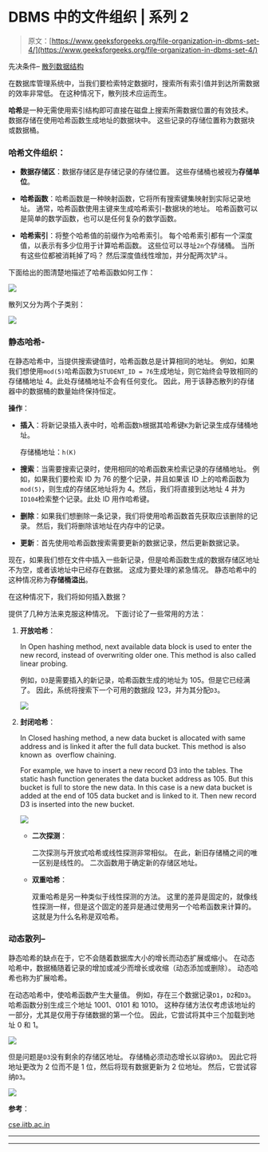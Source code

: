 # DBMS 中的文件组织 | 系列 2

> 原文：[https://www.geeksforgeeks.org/file-organization-in-dbms-set-4/](https://www.geeksforgeeks.org/file-organization-in-dbms-set-4/)

先决条件– [散列数据结构](https://www.geeksforgeeks.org/hashing-data-structure/)

在数据库管理系统中，当我们要检索特定数据时，搜索所有索引值并到达所需数据的效率非常低。 在这种情况下，散列技术应运而生。

**哈希**是一种无需使用索引结构即可直接在磁盘上搜索所需数据位置的有效技术。 数据存储在使用哈希函数生成地址的数据块中。 这些记录的存储位置称为数据块或数据桶。

### 哈希文件组织：

*   **数据存储区**：数据存储区是存储记录的存储位置。 这些存储桶也被视为**存储单位**。

*   **哈希函数**：哈希函数是一种映射函数，它将所有搜索键集映射到实际记录地址。 通常，哈希函数使用主键来生成哈希索引-数据块的地址。 哈希函数可以是简单的数学函数，也可以是任何复杂的数学函数。

*   **哈希索引**：将整个哈希值的前缀作为哈希索引。 每个哈希索引都有一个深度值，以表示有多少位用于计算哈希函数。 这些位可以寻址`2n`个存储桶。 当所有这些位都被消耗掉了吗？ 然后深度值线性增加，并分配两次铲斗。

下面给出的图清楚地描述了哈希函数如何工作：

![](img/b2f31cb9fcc10056c9be3b626d9a41da.png)

散列又分为两个子类别：

![](img/a1415dd984eeb1848b6ad20f6f8c9082.png)

### 静态哈希-

在静态哈希中，当提供搜索键值时，哈希函数总是计算相同的地址。 例如，如果我们想使用`mod(5)`哈希函数为`STUDENT_ID = 76`生成地址，则它始终会导致相同的存储桶地址 4。此处存储桶地址不会有任何变化。 因此，用于该静态散列的存储器中的数据桶的数量始终保持恒定。

**操作**：

*   **插入**：将新记录插入表中时，哈希函数`h`根据其哈希键`K`为新记录生成存储桶地址。

    存储桶地址：`h(K)`

*   **搜索**：当需要搜索记录时，使用相同的哈希函数来检索记录的存储桶地址。 例如，如果我们要检索 ID 为 76 的整个记录​​，并且如果该 ID 上的哈希函数为`mod(5)`，则生成的存储区地址将为 4。然后，我们将直接到达地址 4 并为`ID104`检索整个记录。此处 ID 用作哈希键。

*   **删除**：如果我们想删除一条记录，我们将使用哈希函数首先获取应该删除的记录。 然后，我们将删除该地址在内存中的记录。

*   **更新**：首先使用哈希函数搜索需要更新的数据记录，然后更新数据记录。

现在，如果我们想在文件中插入一些新记录，但是哈希函数生成的数据存储区地址不为空，或者该地址中已经存在数据。 这成为要处理的紧急情况。 静态哈希中的这种情况称为**存储桶溢出**。

在这种情况下，我们将如何插入数据？

提供了几种方法来克服这种情况。 下面讨论了一些常用的方法：

1.  **开放哈希**：

    In Open hashing method, next available data block is used to enter the new record, instead of overwriting older one. This method is also called  linear probing.

    例如，`D3`是需要插入的新记录，哈希函数生成的地址为 105。但是它已经满了。 因此，系统将搜索下一个可用的数据段 123，并为其分配`D3`。

    ![](img/adf6d2f6a98551f4e563204e14783f97.png)

2.  **封闭哈希**：

    In Closed hashing method, a new data bucket is allocated with same address and is linked it after the full data bucket. This method is also known as  overflow chaining.

    For example, we have to insert a new record D3 into the tables. The static hash function generates the data bucket address as 105\. But this bucket is full to store the new data. In this case is a new data bucket is added at the end of 105 data bucket and is linked to it. Then new record D3 is inserted into the new bucket.

    ![](img/7cd09ee2ac66dacf3725fa50b31cc4cd.png)

    *   **二次探测**：

        二次探测与开放式哈希或线性探测非常相似。 在此，新旧存储桶之间的唯一区别是线性的。 二次函数用于确定新的存储区地址。

    *   **双重哈希**：

        双重哈希是另一种类似于线性探测的方法。 这里的差异是固定的，就像线性探测一样，但是这个固定的差异是通过使用另一个哈希函数来计算的。 这就是为什么名称是双哈希。

### 动态散列–

静态哈希的缺点在于，它不会随着数据库大小的增长而动态扩展或缩小。 在动态哈希中，数据桶随着记录的增加或减少而增长或收缩（动态添加或删除）。 动态哈希也称为扩展哈希。

在动态哈希中，使哈希函数产生大量值。 例如，存在三个数据记录`D1`，`D2`和`D3`。 哈希函数分别生成三个地址 1001、0101 和 1010。 这种存储方法仅考虑该地址的一部分，尤其是仅用于存储数据的第一个位。 因此，它尝试将其中三个加载到地址 0 和 1。

![](img/324c0a26eb5f4fdac366d52192afbf28.png)

但是问题是`D3`没有剩余的存储区地址。 存储桶必须动态增长以容纳`D3`。 因此它将地址更改为 2 位而不是 1 位，然后将现有数据更新为 2 位地址。 然后，它尝试容纳`D3`。

![](img/3801d3784598f5b98143a8602798b839.png)

**参考**：

[cse.iitb.ac.in](https://www.cse.iitb.ac.in/~sudarsha/db-book/slide-dir/ch12.pdf)



* * *

* * *



